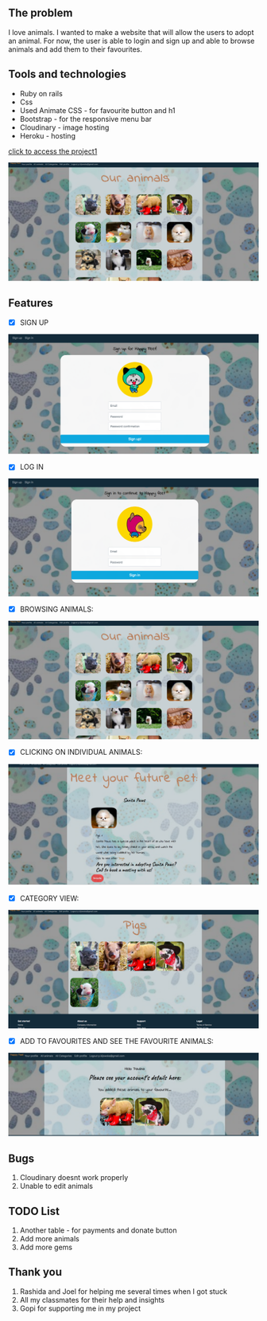 
## The problem
I love animals. I wanted to make a website that will allow the users to adopt an animal. For now, the user is able to login and sign up and able to browse animals and add them to their favourites.


## Tools and technologies
* Ruby on rails
* Css
* Used Animate CSS - for favourite button and h1
* Bootstrap - for the responsive menu bar
* Cloudinary - image hosting
* Heroku - hosting


[click to access the project1](https://animalshelter1.herokuapp.com/)


![alt text](/app/assets/images/allanimals.png)


## Features

- [x] SIGN UP


![alt text](/app/assets/images/signup.png)

- [x] LOG IN


![alt text](/app/assets/images/login.png)

- [x] BROWSING ANIMALS:

![alt text](/app/assets/images/allanimals.png)

- [x] CLICKING ON INDIVIDUAL ANIMALS:

![alt text](/app/assets/images/individualanimals.png)

- [x] CATEGORY VIEW:

![alt text](/app/assets/images/category.png)

- [x] ADD TO FAVOURITES AND SEE THE FAVOURITE ANIMALS:

![alt text](/app/assets/images/favanimals.png)


## Bugs
1. Cloudinary doesnt work properly
1. Unable to edit animals


## TODO List
1. Another table - for payments and donate button
1. Add more animals
1. Add more gems




## Thank you

1. Rashida and Joel for helping me several times when I got stuck
1. All my classmates for their help and insights
1. Gopi for supporting me in my project
